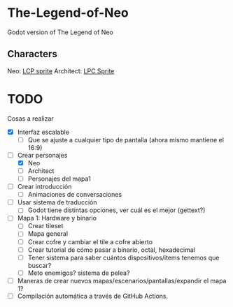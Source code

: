 # The-Legend-of-Neo
Godot version of The Legend of Neo


## Characters
Neo: [LCP sprite](https://sanderfrenken.github.io/Universal-LPC-Spritesheet-Character-Generator/#?body=Body_color_light&head=Human_male_light&shadow=Shadow_shadow&legs=Pants_black&hair=Bedhead_black&neck=Necktie_gray&clothes=Longsleeve_red&jacket=Collared_coat_tan&shoes=Shoes_black)
Architect: [LPC Sprite](https://sanderfrenken.github.io/Universal-LPC-Spritesheet-Character-Generator/#?body=Body_color_light&head=Human_male_light&shadow=Shadow_shadow&hair=Plain_white&belt=none&beard=Medium_Beard_white&legs=Pants_white&shoes=Shoes_brown&clothes=Longsleeve_white&jacket=Frock_coat_white&neck=Necktie_brown&eyes=Eyes_blue&nose=Straight_nose_light)

# TODO

Cosas a realizar

- [x] Interfaz escalable 
  - [ ] Que se ajuste a cualquier tipo de pantalla (ahora mismo mantiene el 16:9)
- [ ] Crear personajes
  - [x] Neo
  - [ ] Architect
  - [ ] Personajes del mapa1
- [ ] Crear introducción
  - [ ] Animaciones de conversaciones
- [ ] Usar sistema de traducción
  - [ ] Godot tiene distintas opciones, ver cuál es el mejor (gettext?)
- [ ] Mapa 1: Hardware y binario
  - [ ] Crear tileset
  - [ ] Mapa general
  - [ ] Crear cofre y cambiar el tile a cofre abierto
  - [ ] Crear tutorial de cómo pasar a binario, octal, hexadecimal
  - [ ] Tener sistema para saber cuántos dispositivos/items tenemos que buscar?
  - [ ] Meto enemigos? sistema de pelea?
- [ ] Maneras de crear nuevos mapas/escenarios/pantallas/expandir el mapa 1?
- [ ] Compilación automática a través de GitHub Actions.

